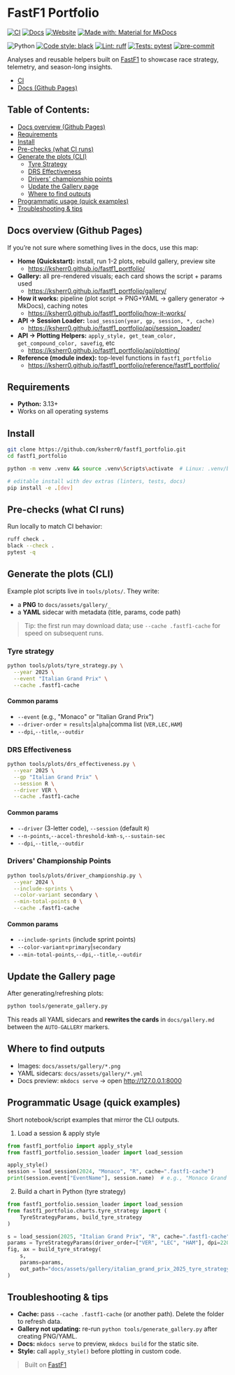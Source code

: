 ﻿# FastF1 Portfolio

[![CI](https://github.com/ksherr0/fastf1_portfolio/actions/workflows/ci.yml/badge.svg)](https://github.com/ksherr0/fastf1_portfolio/actions/workflows/ci.yml)
[![Docs](https://github.com/ksherr0/fastf1_portfolio/actions/workflows/docs.yml/badge.svg)](https://ksherr0.github.io/fastf1_portfolio/)
[![Website](https://img.shields.io/website?url=https%3A%2F%2Fksherr0.github.io%2Ffastf1_portfolio%2F)](https://ksherr0.github.io/fastf1_portfolio/)
[![Made with: Material for MkDocs](https://img.shields.io/badge/docs-Material%20for%20MkDocs-000?logo=materialformkdocs)](https://squidfunk.github.io/mkdocs-material/)

![Python](https://img.shields.io/badge/python-3.13%2B-blue)
[![Code style: black](https://img.shields.io/badge/code%20style-black-000000.svg)](https://github.com/psf/black)
[![Lint: ruff](https://img.shields.io/badge/lint-ruff-0055A4?logo=ruff&logoColor=white)](https://github.com/astral-sh/ruff)
[![Tests: pytest](https://img.shields.io/badge/tests-pytest-0A9EDC?logo=pytest&logoColor=white)](https://docs.pytest.org/)
[![pre-commit](https://img.shields.io/badge/pre--commit-enabled-brightgreen?logo=pre-commit&logoColor=white)](https://pre-commit.com/)


Analyses and reusable helpers built on [FastF1](https://docs.fastf1.dev/) to showcase race strategy, telemetry, and season-long insights.

- [CI](https://github.com/ksherr0/fastf1_portfolio/actions/workflows/ci.yml)
- [Docs (Github Pages)](https://ksherr0.github.io/fastf1_portfolio/)

## Table of Contents:
- [Docs overview (Github Pages)](#docs-overview-github-pages)
- [Requirements](#requirements)
- [Install](#install)
- [Pre-checks (what CI runs)](#pre-checks-what-ci-runs)
- [Generate the plots (CLI)](#generate-the-plots-cli)
    - [Tyre Strategy](#tyre-strategy)
    - [DRS Effectiveness](#drs-effectiveness)
    - [Drivers' championship points](#drivers-championship-points)
    - [Update the Gallery page](#update-the-gallery-page)
    - [Where to find outputs](#where-to-find-outputs)
- [Programmatic usage (quick examples)](#programmatic-usage-quick-examples)
- [Troubleshooting & tips](#troubleshooting--tips)

## Docs overview (Github Pages)
If you’re not sure where something lives in the docs, use this map:
- **Home (Quickstart):** install, run 1-2 plots, rebuild gallery, preview site
    - https://ksherr0.github.io/fastf1_portfolio/
- **Gallery:** all pre-rendered visuals; each card shows the script + params used
    - https://ksherr0.github.io/fastf1_portfolio/gallery/
- **How it works:** pipeline (plot script → PNG+YAML → gallery generator → MkDocs), caching notes
    - https://ksherr0.github.io/fastf1_portfolio/how-it-works/
- **API → Session Loader:** `load_session(year, gp, session, *, cache)`
    - https://ksherr0.github.io/fastf1_portfolio/api/session_loader/
- **API → Plotting Helpers:** `apply_style, get_team_color, get_compound_color, savefig`, etc
    - https://ksherr0.github.io/fastf1_portfolio/api/plotting/
- **Reference (module index):** top-level functions in `fastf1_portfolio`
    - https://ksherr0.github.io/fastf1_portfolio/reference/fastf1_portfolio/

## Requirements
- **Python:** 3.13+
- Works on all operating systems

## Install
```bash
git clone https://github.com/ksherr0/fastf1_portfolio.git
cd fastf1_portfolio

python -m venv .venv && source .venv\Scripts\activate  # Linux: .venv/bin/activate

# editable install with dev extras (linters, tests, docs)
pip install -e .[dev]
```

## Pre-checks (what CI runs)
Run locally to match CI behavior:
```bash
ruff check .
black --check .
pytest -q
```

<div style="page-break-after: always"></div>

## Generate the plots (CLI)
Example plot scripts live in `tools/plots/`. They write:
- a **PNG** to `docs/assets/gallery/_`
- a **YAML** sidecar with metadata (title, params, code path)
> Tip: the first run may download data; use `--cache .fastf1-cache` for speed on subsequent runs.

### Tyre strategy
```bash
python tools/plots/tyre_strategy.py \
  --year 2025 \
  --event "Italian Grand Prix" \
  --cache .fastf1-cache
```
#### Common params
- `--event` (e.g., "Monaco" or "Italian Grand Prix")
- `--driver-order` = `results`|`alpha`|comma list (`VER,LEC,HAM`)
- `--dpi`,`--title`,`--outdir`

### DRS Effectiveness
```bash
python tools/plots/drs_effectiveness.py \
  --year 2025 \
  --gp "Italian Grand Prix" \
  --session R \
  --driver VER \
  --cache .fastf1-cache
```
#### Common params
- `--driver` (3-letter code), `--session` (default `R`)
- `--n-points`,`--accel-threshold-kmh-s`,`--sustain-sec`
- `--dpi`,`--title`,`--outdir`

### Drivers' Championship Points
```bash
python tools/plots/driver_championship.py \
  --year 2024 \
  --include-sprints \
  --color-variant secondary \
  --min-total-points 0 \
  --cache .fastf1-cache
```
#### Common params
- `--include-sprints` (include sprint points)
- `--color-variant`=`primary`|`secondary`
- `--min-total-points`,`--dpi`,`--title`,`--outdir`

## Update the Gallery page
After generating/refreshing plots:
```bash
python tools/generate_gallery.py
```
This reads all YAML sidecars and **rewrites the cards** in `docs/gallery.md` between the `AUTO-GALLERY` markers.

## Where to find outputs
- Images: `docs/assets/gallery/*.png`
- YAML sidecars: `docs/assets/gallery/*.yml`
- Docs preview: `mkdocs serve` → open http://127.0.0.1:8000

## Programmatic Usage (quick examples)
Short notebook/script examples that mirror the CLI outputs.
1) Load a session & apply style
```python
from fastf1_portfolio import apply_style
from fastf1_portfolio.session_loader import load_session

apply_style()
session = load_session(2024, "Monaco", "R", cache=".fastf1-cache")
print(session.event["EventName"], session.name)  # e.g., "Monaco Grand Prix R"
```
2) Build a chart in Python (tyre strategy)
```python
from fastf1_portfolio.session_loader import load_session
from fastf1_portfolio.charts.tyre_strategy import (
    TyreStrategyParams, build_tyre_strategy
)

s = load_session(2025, "Italian Grand Prix", "R", cache=".fastf1-cache")
params = TyreStrategyParams(driver_order=["VER", "LEC", "HAM"], dpi=220)
fig, ax = build_tyre_strategy(
    s,
    params=params,
    out_path="docs/assets/gallery/italian_grand_prix_2025_tyre_strategy.png"
)
```

## Troubleshooting & tips
- **Cache:** pass `--cache .fastf1-cache` (or another path). Delete the folder to refresh data.
- **Gallery not updating:** re-run `python tools/generate_gallery.py` after creating PNG/YAML.
- **Docs:** `mkdocs serve` to preview, `mkdocs build` for the static site.
- **Style:** call `apply_style()` before plotting in custom code.

> Built on [FastF1](https://docs.fastf1.dev/)